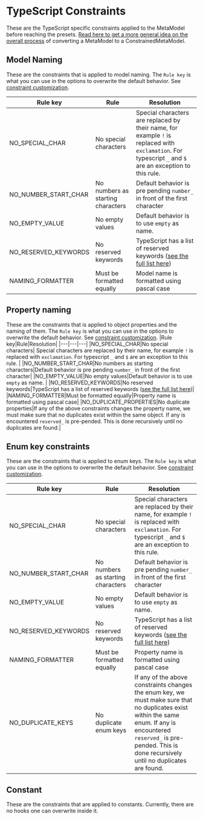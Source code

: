 # TypeScript Constraints

These are the TypeScript specific constraints applied to the MetaModel before reaching the presets. [Read here to get a more general idea on the overall process](../input-processing.md) of converting a MetaModel to a ConstrainedMetaModel.

## Model Naming
These are the constraints that is applied to model naming. The `Rule key` is what you can use in the options to overwrite the default behavior. See [constraint customization](./README.md#Customization).

|Rule key|Rule|Resolution|
|---|---|---|
|NO_SPECIAL_CHAR|No special characters| Special characters are replaced by their name, for example `!` is replaced with `exclamation`. For typescript `_` and `$` are an exception to this rule. |
|NO_NUMBER_START_CHAR|No numbers as starting characters|Default behavior is pre pending `number_` in front of the first character|
|NO_EMPTY_VALUE|No empty values|Default behavior is to use `empty` as name. |
|NO_RESERVED_KEYWORDS|No reserved keywords|TypeScript has a list of reserved keywords ([see the full list here](../../src/generators/typescript/Constants.ts))|
|NAMING_FORMATTER|Must be formatted equally|Model name is formatted using pascal case|

## Property naming
These are the constraints that is applied to object properties and the naming of them. The `Rule key` is what you can use in the options to overwrite the default behavior. See [constraint customization](./README.md#Customization).
|Rule key|Rule|Resolution|
|---|---|---|
|NO_SPECIAL_CHAR|No special characters| Special characters are replaced by their name, for example `!` is replaced with `exclamation`. For typescript `_` and `$` are an exception to this rule. |
|NO_NUMBER_START_CHAR|No numbers as starting characters|Default behavior is pre pending `number_` in front of the first character|
|NO_EMPTY_VALUE|No empty values|Default behavior is to use `empty` as name. |
|NO_RESERVED_KEYWORDS|No reserved keywords|TypeScript has a list of reserved keywords ([see the full list here](../../src/generators/typescript/Constants.ts))|
|NAMING_FORMATTER|Must be formatted equally|Property name is formatted using pascal case|
|NO_DUPLICATE_PROPERTIES|No duplicate properties|If any of the above constraints changes the property name, we must make sure that no duplicates exist within the same object. If any is encountered `reserved_` is pre-pended. This is done recursively until no duplicates are found.| 


## Enum key constraints
These are the constraints that is applied to enum keys. The `Rule key` is what you can use in the options to overwrite the default behavior. See [constraint customization](./README.md#Customization).

|Rule key|Rule|Resolution|
|---|---|---|
|NO_SPECIAL_CHAR|No special characters| Special characters are replaced by their name, for example `!` is replaced with `exclamation`. For typescript `_` and `$` are an exception to this rule. |
|NO_NUMBER_START_CHAR|No numbers as starting characters|Default behavior is pre pending `number_` in front of the first character|
|NO_EMPTY_VALUE|No empty values|Default behavior is to use `empty` as name. |
|NO_RESERVED_KEYWORDS|No reserved keywords|TypeScript has a list of reserved keywords ([see the full list here](../../src/generators/typescript/Constants.ts))|
|NAMING_FORMATTER|Must be formatted equally|Property name is formatted using pascal case|
|NO_DUPLICATE_KEYS|No duplicate enum keys|If any of the above constraints changes the enum key, we must make sure that no duplicates exist within the same enum. If any is encountered `reserved_` is pre-pended. This is done recursively until no duplicates are found.| 

## Constant
These are the constraints that are applied to constants. Currently, there are no hooks one can overwrite inside it.
